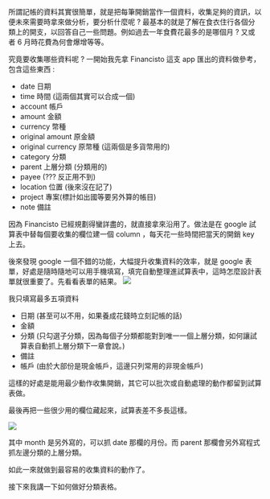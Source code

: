 所謂記帳的資料其實很簡單，就是把每筆開銷當作一個資料，收集足夠的資訊，以便未來需要時拿來做分析，要分析什麼呢 ? 最基本的就是了解在食衣住行各個分類上的開支，以回答自己一些問題。例如過去一年食費花最多的是哪個月 ? 又或者 6 月時花費為何會爆增等等。

究竟要收集哪些資料呢 ? 一開始我先拿 Financisto 這支 app 匯出的資料做參考，包含這些東西 : 

 - date	 日期
 - time	 時間 (這兩個其實可以合成一個)
 - account	 帳戶
 - amount	 金額
 - currency	 幣種
 - original  amount	 原金額
 - original currency	 原幣種 (這兩個是多貨幣用的)
 - category	 分類
 - parent	 上層分類 (分類用的)
 - payee	 (??? 反正用不到)
 - location	 位置 (後來沒在記了)
 - project	 專案(標計如出國等要另外算的帳目)
 - note	備註

因為 Financisto 已經規劃得蠻詳盡的，就直接拿來沿用了。做法是在 google 試算表中替每個要收集的欄位建一個 column ，每天花一些時間把當天的開銷 key 上去。

後來發現 google 一個不錯的功能，大幅提升收集資料的效率，就是 google 表單，好處是隨時隨地可以用手機填寫，填完自動整理進試算表中，這時怎麼設計表單就很重要了。先看看表單的結果。
![](https://dl.dropboxusercontent.com/u/6217074/blog/2015-11/moneyform.png)

我只填寫最多五項資料
- 日期 (甚至可以不用，如果養成花錢時立刻記帳的話)
- 金額
- 分類 (只勾選子分類，因為每個子分類都能對到唯一一個上層分類，如何讓試算表自動抓上層分類下一章會說。)
- 備註
- 帳戶 (由於大部份是現金帳戶，這邊只列常用的非現金帳戶)

這樣的好處是能用最少動作收集開銷，其它可以批次或自動處理的動作都留到試算表做。

最後再把一些很少用的欄位藏起來，試算表差不多長這樣。

![](https://dl.dropboxusercontent.com/u/6217074/blog/2015-11/money-spreadsheet1.png)

其中 month 是另外寫的，可以抓 date 那欄的月份。而 parent 那欄會另外寫程式抓左邊分類的上層分類。

如此一來就做到最容易的收集資料的動作了。

接下來我講一下如何做好分類表格。